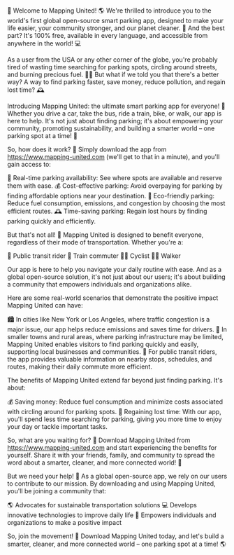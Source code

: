 🚀 Welcome to Mapping United! 🌎 We're thrilled to introduce you to the world's first global open-source smart parking app, designed to make your life easier, your community stronger, and our planet cleaner. 🌟 And the best part? It's 100% free, available in every language, and accessible from anywhere in the world! 💻

As a user from the USA or any other corner of the globe, you're probably tired of wasting time searching for parking spots, circling around streets, and burning precious fuel. 🚗💨 But what if we told you that there's a better way? A way to find parking faster, save money, reduce pollution, and regain lost time? 🕰️

Introducing Mapping United: the ultimate smart parking app for everyone! 🌈 Whether you drive a car, take the bus, ride a train, bike, or walk, our app is here to help. It's not just about finding parking; it's about empowering your community, promoting sustainability, and building a smarter world – one parking spot at a time! 💪

So, how does it work? 🤔 Simply download the app from https://www.mapping-united.com (we'll get to that in a minute), and you'll gain access to:

📍 Real-time parking availability: See where spots are available and reserve them with ease.
💰 Cost-effective parking: Avoid overpaying for parking by finding affordable options near your destination.
🌿 Eco-friendly parking: Reduce fuel consumption, emissions, and congestion by choosing the most efficient routes.
🕰️ Time-saving parking: Regain lost hours by finding parking quickly and efficiently.

But that's not all! 🎉 Mapping United is designed to benefit everyone, regardless of their mode of transportation. Whether you're a:

🚌 Public transit rider
🚂 Train commuter
🛴‍♂️ Cyclist
🏃‍♀️ Walker

Our app is here to help you navigate your daily routine with ease. And as a global open-source solution, it's not just about our users; it's about building a community that empowers individuals and organizations alike.

Here are some real-world scenarios that demonstrate the positive impact Mapping United can have:

🏙️ In cities like New York or Los Angeles, where traffic congestion is a major issue, our app helps reduce emissions and saves time for drivers.
🌳 In smaller towns and rural areas, where parking infrastructure may be limited, Mapping United enables visitors to find parking quickly and easily, supporting local businesses and communities.
🚌 For public transit riders, the app provides valuable information on nearby stops, schedules, and routes, making their daily commute more efficient.

The benefits of Mapping United extend far beyond just finding parking. It's about:

💰 Saving money: Reduce fuel consumption and minimize costs associated with circling around for parking spots.
🌟 Regaining lost time: With our app, you'll spend less time searching for parking, giving you more time to enjoy your day or tackle important tasks.

So, what are you waiting for? 🎉 Download Mapping United from https://www.mapping-united.com and start experiencing the benefits for yourself. Share it with your friends, family, and community to spread the word about a smarter, cleaner, and more connected world! 💬

But we need your help! 🤝 As a global open-source app, we rely on our users to contribute to our mission. By downloading and using Mapping United, you'll be joining a community that:

🌎 Advocates for sustainable transportation solutions
💻 Develops innovative technologies to improve daily life
🌟 Empowers individuals and organizations to make a positive impact

So, join the movement! 🚀 Download Mapping United today, and let's build a smarter, cleaner, and more connected world – one parking spot at a time! 🌎